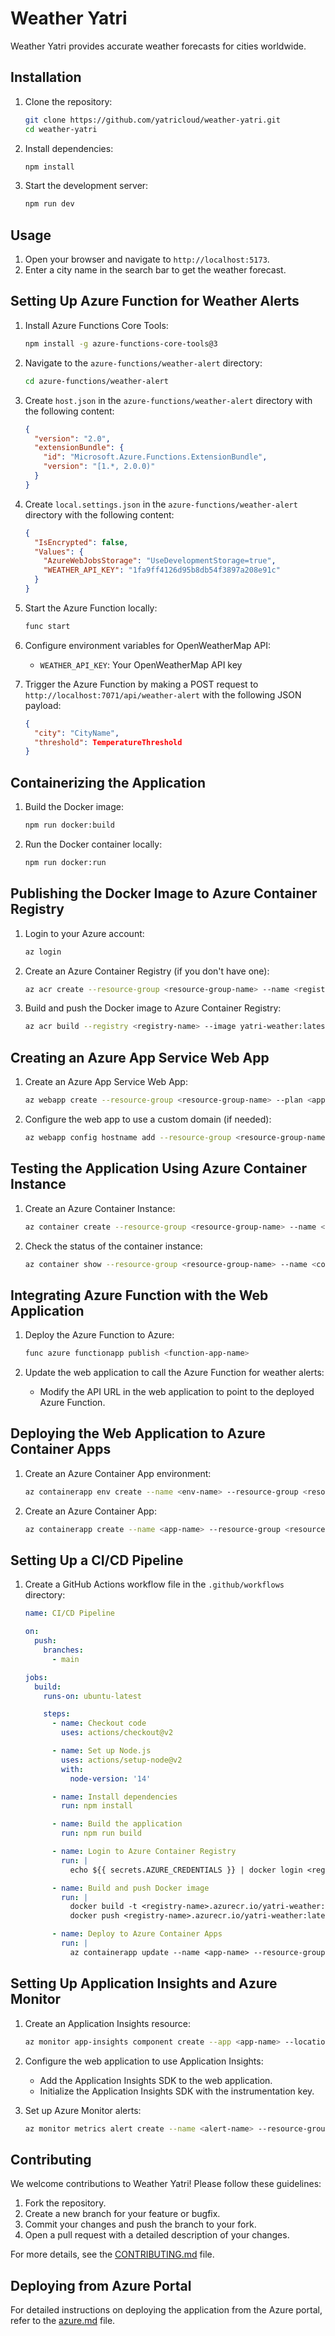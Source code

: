 # Weather Yatri

Weather Yatri provides accurate weather forecasts for cities worldwide.

## Installation

1. Clone the repository:
   ```sh
   git clone https://github.com/yatricloud/weather-yatri.git
   cd weather-yatri
   ```

2. Install dependencies:
   ```sh
   npm install
   ```

3. Start the development server:
   ```sh
   npm run dev
   ```

## Usage

1. Open your browser and navigate to `http://localhost:5173`.
2. Enter a city name in the search bar to get the weather forecast.

## Setting Up Azure Function for Weather Alerts

1. Install Azure Functions Core Tools:
   ```sh
   npm install -g azure-functions-core-tools@3
   ```

2. Navigate to the `azure-functions/weather-alert` directory:
   ```sh
   cd azure-functions/weather-alert
   ```

3. Create `host.json` in the `azure-functions/weather-alert` directory with the following content:
   ```json
   {
     "version": "2.0",
     "extensionBundle": {
       "id": "Microsoft.Azure.Functions.ExtensionBundle",
       "version": "[1.*, 2.0.0)"
     }
   }
   ```

4. Create `local.settings.json` in the `azure-functions/weather-alert` directory with the following content:
   ```json
   {
     "IsEncrypted": false,
     "Values": {
       "AzureWebJobsStorage": "UseDevelopmentStorage=true",
       "WEATHER_API_KEY": "1fa9ff4126d95b8db54f3897a208e91c"
     }
   }
   ```

5. Start the Azure Function locally:
   ```sh
   func start
   ```

6. Configure environment variables for OpenWeatherMap API:
   - `WEATHER_API_KEY`: Your OpenWeatherMap API key

7. Trigger the Azure Function by making a POST request to `http://localhost:7071/api/weather-alert` with the following JSON payload:
   ```json
   {
     "city": "CityName",
     "threshold": TemperatureThreshold
   }
   ```

## Containerizing the Application

1. Build the Docker image:
   ```sh
   npm run docker:build
   ```

2. Run the Docker container locally:
   ```sh
   npm run docker:run
   ```

## Publishing the Docker Image to Azure Container Registry

1. Login to your Azure account:
   ```sh
   az login
   ```

2. Create an Azure Container Registry (if you don't have one):
   ```sh
   az acr create --resource-group <resource-group-name> --name <registry-name> --sku Basic
   ```

3. Build and push the Docker image to Azure Container Registry:
   ```sh
   az acr build --registry <registry-name> --image yatri-weather:latest .
   ```

## Creating an Azure App Service Web App

1. Create an Azure App Service Web App:
   ```sh
   az webapp create --resource-group <resource-group-name> --plan <app-service-plan> --name <app-name> --runtime "NODE|14-lts"
   ```

2. Configure the web app to use a custom domain (if needed):
   ```sh
   az webapp config hostname add --resource-group <resource-group-name> --webapp-name <app-name> --hostname <custom-domain>
   ```

## Testing the Application Using Azure Container Instance

1. Create an Azure Container Instance:
   ```sh
   az container create --resource-group <resource-group-name> --name <container-name> --image <registry-name>.azurecr.io/yatri-weather:latest --cpu 1 --memory 1 --registry-login-server <registry-name>.azurecr.io --registry-username <registry-username> --registry-password <registry-password> --ports 5173
   ```

2. Check the status of the container instance:
   ```sh
   az container show --resource-group <resource-group-name> --name <container-name> --query "{FQDN:ipAddress.fqdn, ProvisioningState:provisioningState}"
   ```

## Integrating Azure Function with the Web Application

1. Deploy the Azure Function to Azure:
   ```sh
   func azure functionapp publish <function-app-name>
   ```

2. Update the web application to call the Azure Function for weather alerts:
   - Modify the API URL in the web application to point to the deployed Azure Function.

## Deploying the Web Application to Azure Container Apps

1. Create an Azure Container App environment:
   ```sh
   az containerapp env create --name <env-name> --resource-group <resource-group-name> --location <location>
   ```

2. Create an Azure Container App:
   ```sh
   az containerapp create --name <app-name> --resource-group <resource-group-name> --environment <env-name> --image <registry-name>.azurecr.io/yatri-weather:latest --target-port 5173 --ingress 'external'
   ```

## Setting Up a CI/CD Pipeline

1. Create a GitHub Actions workflow file in the `.github/workflows` directory:
   ```yaml
   name: CI/CD Pipeline

   on:
     push:
       branches:
         - main

   jobs:
     build:
       runs-on: ubuntu-latest

       steps:
         - name: Checkout code
           uses: actions/checkout@v2

         - name: Set up Node.js
           uses: actions/setup-node@v2
           with:
             node-version: '14'

         - name: Install dependencies
           run: npm install

         - name: Build the application
           run: npm run build

         - name: Login to Azure Container Registry
           run: |
             echo ${{ secrets.AZURE_CREDENTIALS }} | docker login <registry-name>.azurecr.io --username <registry-username> --password-stdin

         - name: Build and push Docker image
           run: |
             docker build -t <registry-name>.azurecr.io/yatri-weather:latest .
             docker push <registry-name>.azurecr.io/yatri-weather:latest

         - name: Deploy to Azure Container Apps
           run: |
             az containerapp update --name <app-name> --resource-group <resource-group-name> --image <registry-name>.azurecr.io/yatri-weather:latest
   ```

## Setting Up Application Insights and Azure Monitor

1. Create an Application Insights resource:
   ```sh
   az monitor app-insights component create --app <app-name> --location <location> --resource-group <resource-group-name> --application-type web
   ```

2. Configure the web application to use Application Insights:
   - Add the Application Insights SDK to the web application.
   - Initialize the Application Insights SDK with the instrumentation key.

3. Set up Azure Monitor alerts:
   ```sh
   az monitor metrics alert create --name <alert-name> --resource-group <resource-group-name> --scopes <app-insights-resource-id> --condition "avg request duration > 1" --description "Alert when average request duration exceeds 1 second"
   ```

## Contributing

We welcome contributions to Weather Yatri! Please follow these guidelines:

1. Fork the repository.
2. Create a new branch for your feature or bugfix.
3. Commit your changes and push the branch to your fork.
4. Open a pull request with a detailed description of your changes.

For more details, see the [CONTRIBUTING.md](CONTRIBUTING.md) file.

## Deploying from Azure Portal

For detailed instructions on deploying the application from the Azure portal, refer to the [azure.md](azure.md) file.
